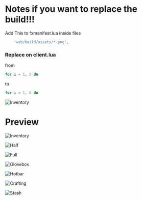 
# Notes if you want to replace the build!!!

Add This to fxmanifest.lua inside files

```lua
    'web/build/assets/*.png',
```
### Replace on client.lua

from
```lua
for i = 1, 5 do
```
to
```lua
for i = 1, 6 do
```

![Inventory](https://cdn.discordapp.com/attachments/1015237128445243433/1155611518939963553/image.png)


# Preview

![Inventory](https://cdn.discordapp.com/attachments/1015237128445243433/1155604356197007410/image.png)

![Half](https://cdn.discordapp.com/attachments/1015237128445243433/1155607930129887262/image.png)

![Full](https://cdn.discordapp.com/attachments/1015237128445243433/1155607993698758696/image.png)

![Glovebox](https://cdn.discordapp.com/attachments/1015237128445243433/1155604397825470576/image.png)

![Hotbar](https://cdn.discordapp.com/attachments/1015237128445243433/1155604438967394406/image.png)

![Crafting](https://cdn.discordapp.com/attachments/1015237128445243433/1155606418741801040/image.png)

![Stash](https://cdn.discordapp.com/attachments/1015237128445243433/1155607742116016238/image.png)
